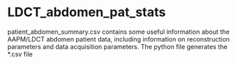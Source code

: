 # LDCT_abdomen_pat_stats

patient_abdomen_summary.csv contains some useful information about the AAPM/LDCT abdomen patient data, including information on reconstruction parameters and data acquisition parameters. The python file generates the *.csv file
